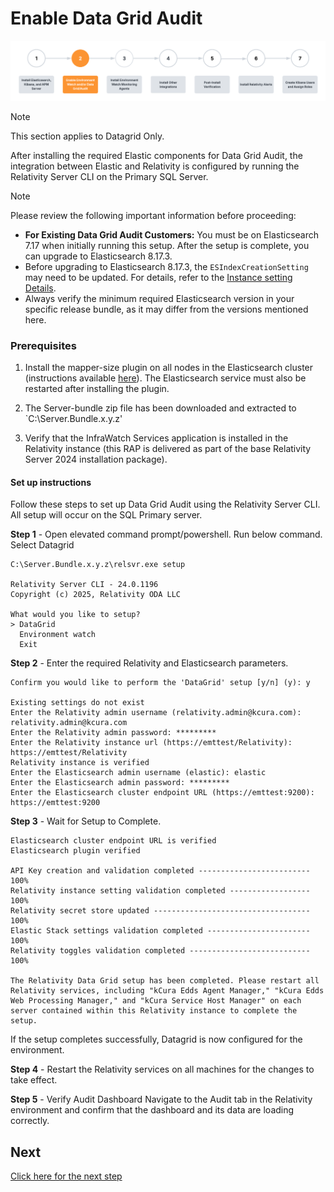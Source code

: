 # Enable Data Grid Audit

![Setup Stage](../resources/enable_environmentwatch.png)

> [!NOTE]
> This section applies to Datagrid Only.

After installing the required Elastic components for Data Grid Audit, the integration between Elastic and Relativity is configured by running the Relativity Server CLI on the Primary SQL Server.

> [!NOTE]
> Please review the following important information before proceeding:
> * **For Existing Data Grid Audit Customers:** You must be on Elasticsearch 7.17 when initially running this setup. After the setup is complete, you can upgrade to Elasticsearch 8.17.3.
> * Before upgrading to Elasticsearch 8.17.3, the `ESIndexCreationSetting` may need to be updated. For details, refer to the [Instance setting Details](https://help.relativity.com/Server2024/Content/System_Guides/Instance_Setting_Guide/Instance_setting_descriptions.htm#ESIndexCreationSettings).
> * Always verify the minimum required Elasticsearch version in your specific release bundle, as it may differ from the versions mentioned here.

### Prerequisites 


1. Install the mapper-size plugin on all nodes in the Elasticsearch cluster (instructions available [here](https://www.elastic.co/guide/en/elasticsearch/plugins/current/mapper-size.html)). The Elasticsearch service must also be restarted after installing the plugin.

2. The Server-bundle zip file has been downloaded and extracted to `C:\Server.Bundle.x.y.z'
   
3. Verify that the InfraWatch Services application is installed in the Relativity instance (this RAP is delivered as part of the base Relativity Server 2024 installation package).



#### Set up instructions

Follow these steps to set up Data Grid Audit using the Relativity Server CLI. All setup will occur on the SQL Primary server.

**Step 1** - Open elevated command prompt/powershell. Run below command. Select Datagrid

```
C:\Server.Bundle.x.y.z\relsvr.exe setup

Relativity Server CLI - 24.0.1196
Copyright (c) 2025, Relativity ODA LLC

What would you like to setup?
> DataGrid
  Environment watch
  Exit
```

**Step 2** - Enter the required Relativity and Elasticsearch parameters.

```
Confirm you would like to perform the 'DataGrid' setup [y/n] (y): y

Existing settings do not exist
Enter the Relativity admin username (relativity.admin@kcura.com): relativity.admin@kcura.com
Enter the Relativity admin password: *********
Enter the Relativity instance url (https://emttest/Relativity): https://emttest/Relativity
Relativity instance is verified
Enter the Elasticsearch admin username (elastic): elastic
Enter the Elasticsearch admin password: *********
Enter the Elasticsearch cluster endpoint URL (https://emttest:9200): https://emttest:9200

```

**Step 3** - Wait for Setup to Complete.

```
Elasticsearch cluster endpoint URL is verified
Elasticsearch plugin verified

API Key creation and validation completed ------------------------- 100%
Relativity instance setting validation completed ------------------ 100%
Relativity secret store updated ----------------------------------- 100%
Elastic Stack settings validation completed ----------------------- 100%
Relativity toggles validation completed --------------------------- 100%

The Relativity Data Grid setup has been completed. Please restart all Relativity services, including "kCura Edds Agent Manager," "kCura Edds Web Processing Manager," and "kCura Service Host Manager" on each server contained within this Relativity instance to complete the setup.
```
If the setup completes successfully, Datagrid is now configured for the environment.

**Step 4** - Restart the Relativity services on all machines for the changes to take effect.


**Step 5** - Verify Audit Dashboard
Navigate to the Audit tab in the Relativity environment and confirm that the dashboard and its data are loading correctly.


## Next

[Click here for the next step](install_environment_watch_monitoring_agents.md)